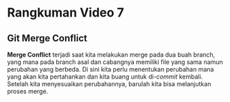 # Rangkuman Video 7

## Git Merge Conflict

**Merge Conflict** terjadi saat kita melakukan merge pada dua buah branch, yang mana pada branch asal dan cabangnya memiliki file yang sama namun perubahan yang berbeda. Di sini kita perlu menentukan perubahan mana yang akan kita pertahankan dan kita buang untuk di-*commit* kembali. Setelah kita menyesuaikan perubahannya, barulah kita bisa melanjutkan proses merge.

